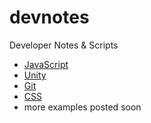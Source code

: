 # devnotes
Developer Notes &amp; Scripts

* [JavaScript](./javascript/)
* [Unity](./unity/scripts/)
* [Git](./git/)
* [CSS](./css/)
* more examples posted soon
